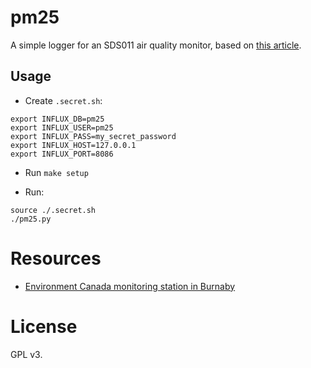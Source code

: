 # pm25

A simple logger for an SDS011 air quality monitor, based on [this
article](https://www.raspberrypi.org/blog/monitor-air-quality-with-a-raspberry-pi/).

## Usage

- Create `.secret.sh`:

```
export INFLUX_DB=pm25
export INFLUX_USER=pm25
export INFLUX_PASS=my_secret_password
export INFLUX_HOST=127.0.0.1
export INFLUX_PORT=8086
```

- Run `make setup`

- Run:

```
source ./.secret.sh
./pm25.py
```

# Resources

- [Environment Canada monitoring station in Burnaby][0]

# License

GPL v3.

[0]: https://aqicn.org/city/british-comlumbia/burnaby-south
